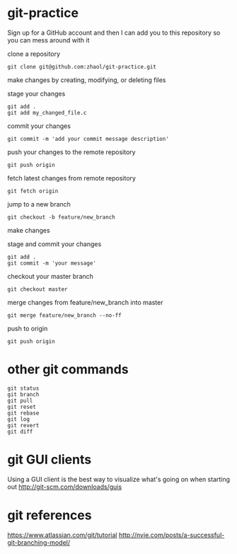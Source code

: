 git-practice
============
Sign up for a GitHub account and then I can add you to this repository so you can mess around with it

clone a repository
```
git clone git@github.com:zhaol/git-practice.git
```

make changes by creating, modifying, or deleting files

stage your changes
```
git add .
git add my_changed_file.c
```

commit your changes
```
git commit -m 'add your commit message description'
```

push your changes to the remote repository
```
git push origin
```

fetch latest changes from remote repository
```
git fetch origin
```

jump to a new branch
```
git checkout -b feature/new_branch 
```

make changes

stage and commit your changes
```
git add .
git commit -m 'your message'
```

checkout your master branch
```
git checkout master
```

merge changes from feature/new_branch into master
```
git merge feature/new_branch --no-ff
```

push to origin
```
git push origin
```

other git commands
==================
```
git status
git branch
git pull
git reset
git rebase
git log
git revert
git diff
```

git GUI clients
===============
Using a GUI client is the best way to visualize what's going on when starting out
http://git-scm.com/downloads/guis

git references
==============
https://www.atlassian.com/git/tutorial
http://nvie.com/posts/a-successful-git-branching-model/